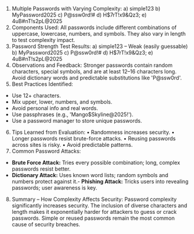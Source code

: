 1. Multiple Passwords with Varying Complexity:
a)	simple123
b)	MyPassword2025
c)	P@ssw0rd!#
d)	H$7rT!x9&Qz3;
e)	4uB#nT!s2pL@2025
2.	Components Used:
All passwords include different combinations of uppercase, lowercase, numbers, and symbols. They also vary in length to test complexity impact.
3.	Password Strength Test Results:
a)	simple123 – Weak (easily guessable)
b)	MyPassword2025
c)	P@ssw0rd!#
d)	H$7rT!x9&Qz3;
e)	4uB#nT!s2pL@2025
5.	Observations and Feedback:
Stronger passwords contain random characters, special symbols, and are at least 12–16 characters long. Avoid dictionary words and predictable substitutions like 'P@ssw0rd'.
6.	Best Practices Identified:
-	Use 12+ characters.
-	Mix upper, lower, numbers, and symbols.
-	Avoid personal info and real words.
-	Use passphrases (e.g., 'Mango$Skyline@2025!').
-	Use a password manager to store unique passwords.
6. Tips Learned from Evaluation:
•	Randomness increases security.
•	Longer passwords resist brute-force attacks.
•	Reusing passwords across sites is risky.
•	Avoid predictable patterns.
7. Common Password Attacks:
-	**Brute Force Attack:** Tries every possible combination; long, complex passwords resist better.
-	**Dictionary Attack:** Uses known word lists; random symbols and numbers protect against it.- **Phishing Attack:** Tricks users into revealing passwords; user awareness is key.
8. Summary – How Complexity Affects Security:
Password complexity significantly increases security. The inclusion of diverse characters and length makes it exponentially harder for attackers to guess or crack passwords. Simple or reused passwords remain the most common cause of security breaches.
